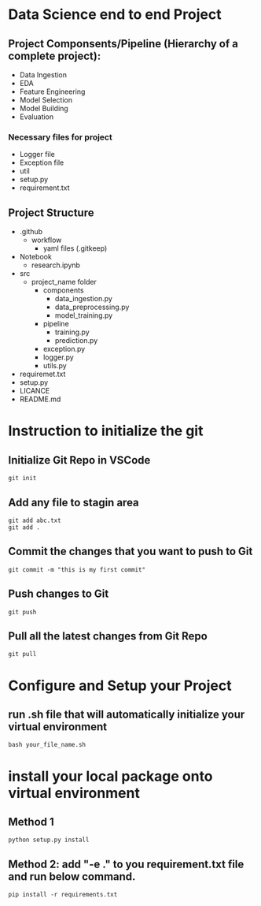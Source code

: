 # Data Science end to end Project

## Project Componsents/Pipeline (Hierarchy of a complete project):
* Data Ingestion
* EDA
* Feature Engineering
* Model Selection
* Model Building
* Evaluation

### Necessary files for project
* Logger file
* Exception file
* util 
* setup.py
* requirement.txt

## Project Structure
* .github
    * workflow
        * yaml files (.gitkeep)
* Notebook
    * research.ipynb
* src
    * project_name folder
        * components
            * data_ingestion.py
            * data_preprocessing.py
            * model_training.py
        * pipeline
            * training.py
            * prediction.py
        * exception.py
        * logger.py
        * utils.py
* requiremet.txt
* setup.py
* LICANCE
* README.md


# Instruction to initialize the git

## Initialize Git Repo in VSCode
```
git init
```

## Add any file to stagin area
```
git add abc.txt
git add .
```
## Commit the changes that you want to push to Git
```
git commit -m "this is my first commit"
```

## Push changes to Git
```
git push
```

## Pull all the latest changes from Git Repo
```
git pull
```

# Configure and Setup your Project

## run .sh file that will automatically initialize your virtual environment
```
bash your_file_name.sh
```

# install your local package onto virtual environment

## Method 1
```
python setup.py install
```

## Method 2: add "-e ." to you requirement.txt file and run below command.

```
pip install -r requirements.txt
```